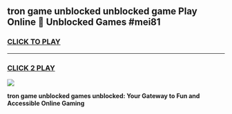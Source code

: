 
## tron game unblocked unblocked game Play Online 👋 Unblocked Games #mei81
<h3>
<a href="https://premium.freeplayer.one?title=tron_game_unblocked&ref=21F">CLICK TO PLAY</a></h3>
<hr>

<h3>
<a href="https://premium.freeplayer.one?title=tron_game_unblocked&ref=21F">CLICK 2 PLAY</a>
  
</h3>

<a href="https://premium.freeplayer.one?title=tron_game_unblocked&ref=21F/"><img src="https://clearcache.store/games.png"></a>


**tron game unblocked games unblocked: Your Gateway to Fun and Accessible Online Gaming**
